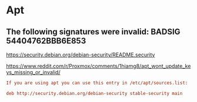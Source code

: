 # Apt

## The following signatures were invalid: BADSIG 54404762BBB6E853

https://security.debian.org/debian-security/README.security

https://www.reddit.com/r/Proxmox/comments/1hiamg8/apt_wont_update_keys_missing_or_invalid/

```ini
If you are using apt you can use this entry in /etc/apt/sources.list:

deb http://security.debian.org/debian-security stable-security main
```
